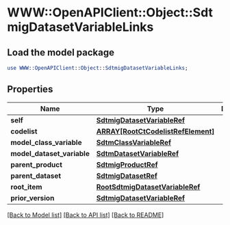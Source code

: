 # WWW::OpenAPIClient::Object::SdtmigDatasetVariableLinks

## Load the model package
```perl
use WWW::OpenAPIClient::Object::SdtmigDatasetVariableLinks;
```

## Properties
Name | Type | Description | Notes
------------ | ------------- | ------------- | -------------
**self** | [**SdtmigDatasetVariableRef**](SdtmigDatasetVariableRef.md) |  | [optional] 
**codelist** | [**ARRAY[RootCtCodelistRefElement]**](RootCtCodelistRefElement.md) |  | [optional] 
**model_class_variable** | [**SdtmClassVariableRef**](SdtmClassVariableRef.md) |  | [optional] 
**model_dataset_variable** | [**SdtmDatasetVariableRef**](SdtmDatasetVariableRef.md) |  | [optional] 
**parent_product** | [**SdtmigProductRef**](SdtmigProductRef.md) |  | [optional] 
**parent_dataset** | [**SdtmigDatasetRef**](SdtmigDatasetRef.md) |  | [optional] 
**root_item** | [**RootSdtmigDatasetVariableRef**](RootSdtmigDatasetVariableRef.md) |  | [optional] 
**prior_version** | [**SdtmigDatasetVariableRef**](SdtmigDatasetVariableRef.md) |  | [optional] 

[[Back to Model list]](../README.md#documentation-for-models) [[Back to API list]](../README.md#documentation-for-api-endpoints) [[Back to README]](../README.md)


